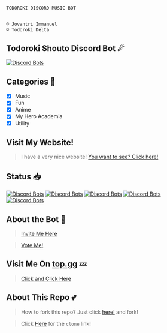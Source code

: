 ```python
TODOROKI DISCORD MUSIC BOT 


© Jovantri Immanuel
© Todoroki Delta
```

## Todoroki Shouto Discord Bot ☄
[![Discord Bots](https://top.gg/api/widget/714330708365148190.svg)](https://top.gg/bot/714330708365148190)

## Categories 📑
- [x] Music
- [x] Fun
- [x] Anime
- [x] My Hero Academia
- [x] Utility

## Visit My Website!
> I have a very nice website! [You want to see? Click here!](https://bit.ly/todorokimine)

## Status 📥
[![Discord Bots](https://top.gg/api/widget/owner/714330708365148190.svg)](https://top.gg/bot/714330708365148190)
[![Discord Bots](https://top.gg/api/widget/lib/714330708365148190.svg)](https://top.gg/bot/714330708365148190)
[![Discord Bots](https://top.gg/api/widget/upvotes/714330708365148190.svg)](https://top.gg/bot/714330708365148190)
[![Discord Bots](https://top.gg/api/widget/servers/714330708365148190.svg)](https://top.gg/bot/714330708365148190)
[![Discord Bots](https://top.gg/api/widget/status/714330708365148190.svg)](https://top.gg/bot/714330708365148190)

## About the Bot 🤖
> [Invite Me Here](https://discord.com/api/oauth2/authorize?client_id=714330708365148190&permissions=8&scope=bot)

> [Vote Me!](https://top.gg/bot/714330708365148190/vote)

## Visit Me On [top.gg](https://top.gg) 💤
> [Click and Click Here](https://top.gg/bot/714330708365148190)

## About This Repo 💕
> How to fork this repo? Just click [here!](https://github.com/todorokishoto/Todoroki-Shouto-Boto/fork) and fork!

> Click [Here](https://github.com/todorokishoto/Todoroki-Shouto-Bot.git) for the `clone` link!
